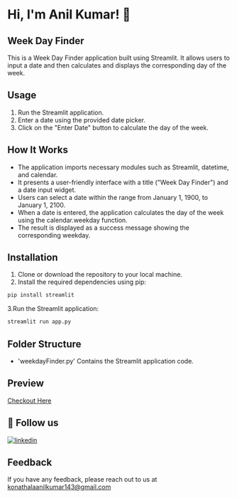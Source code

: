 # Hi, I'm Anil Kumar! 👋

## Week Day Finder
This is a Week Day Finder application built using Streamlit. It allows users to input a date and then calculates and displays the corresponding day of the week.

## Usage
1. Run the Streamlit application.
2. Enter a date using the provided date picker.
3. Click on the "Enter Date" button to calculate the day of the week.

## How It Works
- The application imports necessary modules such as Streamlit, datetime, and calendar.
- It presents a user-friendly interface with a title ("Week Day Finder") and a date input widget.
- Users can select a date within the range from January 1, 1900, to January 1, 2100.
- When a date is entered, the application calculates the day of the week using the calendar.weekday function.
- The result is displayed as a success message showing the corresponding weekday.

## Installation
1. Clone or download the repository to your local machine.
2. Install the required dependencies using pip:
```bash
pip install streamlit
```
3.Run the Streamlit application:
```bash
streamlit run app.py
```

## Folder Structure
- 'weekdayFinder.py'  Contains the Streamlit application code.

## Preview
[Checkout Here](https://weekday-finder-anilkumar.streamlit.app/)

## 🔗 Follow us
[![linkedin](https://img.shields.io/badge/linkedin-0A66C2?style=for-the-badge&logo=linkedin&logoColor=white)](https://www.linkedin.com/in/anilkumarkonathala/)

## Feedback
If you have any feedback, please reach out to us at konathalaanilkumar143@gmail.com
